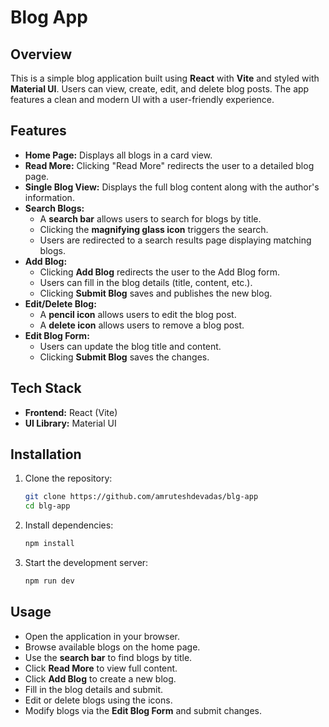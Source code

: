 # Blog App

## Overview

This is a simple blog application built using **React** with **Vite** and styled with **Material UI**. Users can view, create, edit, and delete blog posts. The app features a clean and modern UI with a user-friendly experience.

## Features

- **Home Page:** Displays all blogs in a card view.
- **Read More:** Clicking "Read More" redirects the user to a detailed blog page.
- **Single Blog View:** Displays the full blog content along with the author's information.
- **Search Blogs:**
  - A **search bar** allows users to search for blogs by title.
  - Clicking the **magnifying glass icon** triggers the search.
  - Users are redirected to a search results page displaying matching blogs.
- **Add Blog:**
  - Clicking **Add Blog** redirects the user to the Add Blog form.
  - Users can fill in the blog details (title, content, etc.).
  - Clicking **Submit Blog** saves and publishes the new blog.
- **Edit/Delete Blog:**
  - A **pencil icon** allows users to edit the blog post.
  - A **delete icon** allows users to remove a blog post.
- **Edit Blog Form:**
  - Users can update the blog title and content.
  - Clicking **Submit Blog** saves the changes.

## Tech Stack

- **Frontend:** React (Vite)
- **UI Library:** Material UI

## Installation

1. Clone the repository:
   ```sh
   git clone https://github.com/amruteshdevadas/blg-app
   cd blg-app
   ```
2. Install dependencies:
   ```sh
   npm install
   ```
3. Start the development server:
   ```sh
   npm run dev
   ```

## Usage

- Open the application in your browser.
- Browse available blogs on the home page.
- Use the **search bar** to find blogs by title.
- Click **Read More** to view full content.
- Click **Add Blog** to create a new blog.
- Fill in the blog details and submit.
- Edit or delete blogs using the icons.
- Modify blogs via the **Edit Blog Form** and submit changes.
